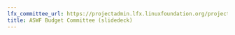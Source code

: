 ```yaml
---
lfx_committee_url: https://projectadmin.lfx.linuxfoundation.org/project/a09410000182dD2AAI/collaboration/committees/ebe79e6f-0d31-4ddd-a9b3-6c0fdd974133
title: ASWF Budget Committee (slidedeck)
---
```


<style>
.company, .role {
    font-size: smaller;
}
.title {
    display: none !important;
}
</style>
